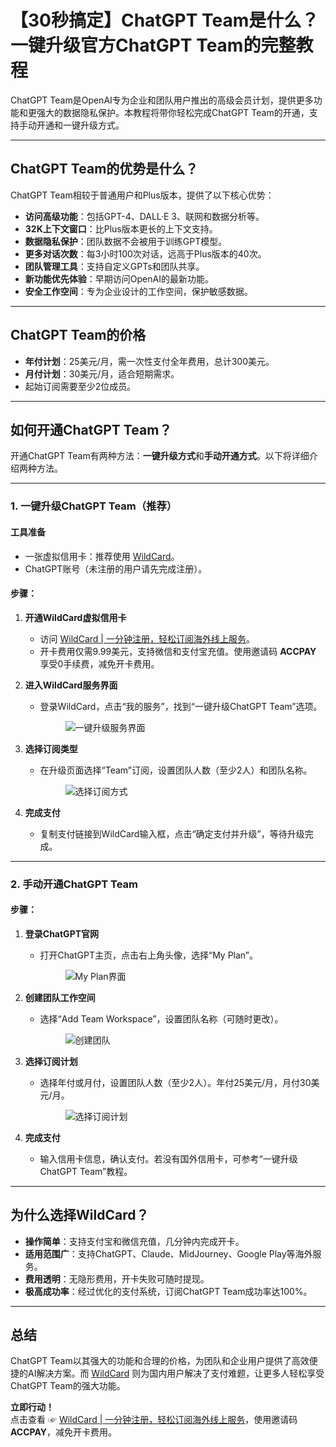 # 【30秒搞定】ChatGPT Team是什么？一键升级官方ChatGPT Team的完整教程

ChatGPT Team是OpenAI专为企业和团队用户推出的高级会员计划，提供更多功能和更强大的数据隐私保护。本教程将带你轻松完成ChatGPT Team的开通，支持手动开通和一键升级方式。

---

## ChatGPT Team的优势是什么？

ChatGPT Team相较于普通用户和Plus版本，提供了以下核心优势：

- **访问高级功能**：包括GPT-4、DALL·E 3、联网和数据分析等。
- **32K上下文窗口**：比Plus版本更长的上下文支持。
- **数据隐私保护**：团队数据不会被用于训练GPT模型。
- **更多对话次数**：每3小时100次对话，远高于Plus版本的40次。
- **团队管理工具**：支持自定义GPTs和团队共享。
- **新功能优先体验**：早期访问OpenAI的最新功能。
- **安全工作空间**：专为企业设计的工作空间，保护敏感数据。

---

## ChatGPT Team的价格

- **年付计划**：25美元/月，需一次性支付全年费用，总计300美元。
- **月付计划**：30美元/月，适合短期需求。
- 起始订阅需要至少2位成员。

---

## 如何开通ChatGPT Team？

开通ChatGPT Team有两种方法：**一键升级方式**和**手动开通方式**。以下将详细介绍两种方法。

---

### 1. 一键升级ChatGPT Team（推荐）

#### 工具准备
- 一张虚拟信用卡：推荐使用 [WildCard](https://bit.ly/bewildcard)。
- ChatGPT账号（未注册的用户请先完成注册）。

#### 步骤：

1. **开通WildCard虚拟信用卡**  
   - 访问 [WildCard | 一分钟注册，轻松订阅海外线上服务](https://bit.ly/bewildcard)。
   - 开卡费用仅需9.99美元，支持微信和支付宝充值。使用邀请码 **ACCPAY** 享受0手续费，减免开卡费用。

2. **进入WildCard服务界面**  
   - 登录WildCard，点击“我的服务”，找到“一键升级ChatGPT Team”选项。  
     <figure><img src="https://puputeju-tc.oss-cn-beijing.aliyuncs.com/Wg6jK3CY5yvTSub.png" alt="一键升级服务界面"></figure>

3. **选择订阅类型**  
   - 在升级页面选择“Team”订阅，设置团队人数（至少2人）和团队名称。  
     <figure><img src="https://puputeju-tc.oss-cn-beijing.aliyuncs.com/t8aobuUZmIXk5T6.png" alt="选择订阅方式"></figure>

4. **完成支付**  
   - 复制支付链接到WildCard输入框，点击“确定支付并升级”，等待升级完成。

---

### 2. 手动开通ChatGPT Team

#### 步骤：

1. **登录ChatGPT官网**  
   - 打开ChatGPT主页，点击右上角头像，选择“My Plan”。  
     <figure><img src="https://puputeju-tc.oss-cn-beijing.aliyuncs.com/m65j4FueSgI2BHv.png" alt="My Plan界面"></figure>

2. **创建团队工作空间**  
   - 选择“Add Team Workspace”，设置团队名称（可随时更改）。  
     <figure><img src="https://puputeju-tc.oss-cn-beijing.aliyuncs.com/o2x549pKgZibjyN.png" alt="创建团队"></figure>

3. **选择订阅计划**  
   - 选择年付或月付，设置团队人数（至少2人）。年付25美元/月，月付30美元/月。  
     <figure><img src="https://puputeju-tc.oss-cn-beijing.aliyuncs.com/ecRt71xmFdOBUgV.png" alt="选择订阅计划"></figure>

4. **完成支付**  
   - 输入信用卡信息，确认支付。若没有国外信用卡，可参考“一键升级ChatGPT Team”教程。

---

## 为什么选择WildCard？

- **操作简单**：支持支付宝和微信充值，几分钟内完成开卡。
- **适用范围广**：支持ChatGPT、Claude、MidJourney、Google Play等海外服务。
- **费用透明**：无隐形费用，开卡失败可随时提现。
- **极高成功率**：经过优化的支付系统，订阅ChatGPT Team成功率达100%。

---

## 总结

ChatGPT Team以其强大的功能和合理的价格，为团队和企业用户提供了高效便捷的AI解决方案。而 [WildCard](https://bit.ly/bewildcard) 则为国内用户解决了支付难题，让更多人轻松享受ChatGPT Team的强大功能。

**立即行动！**  
点击查看 ☞ [WildCard | 一分钟注册，轻松订阅海外线上服务](https://bit.ly/bewildcard)，使用邀请码 **ACCPAY**，减免开卡费用。
